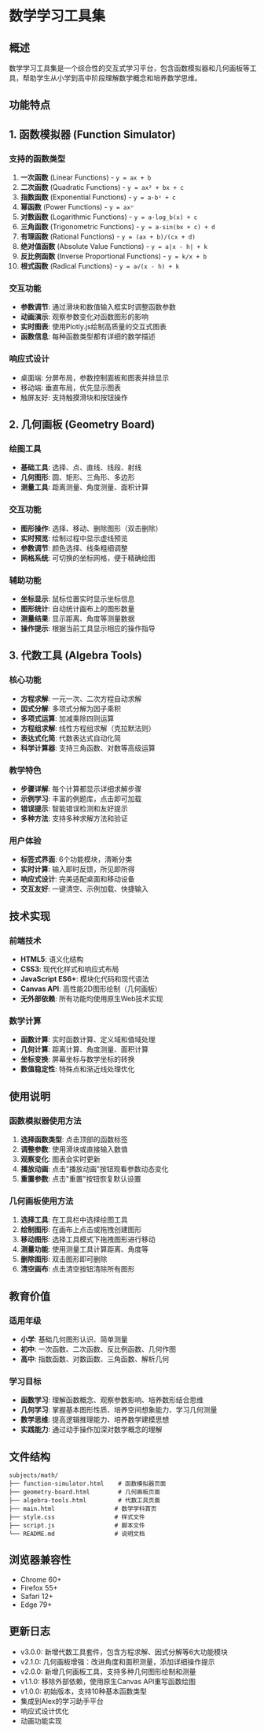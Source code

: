 # 数学学习工具集

## 概述
数学学习工具集是一个综合性的交互式学习平台，包含函数模拟器和几何画板等工具，帮助学生从小学到高中阶段理解数学概念和培养数学思维。

## 功能特点

## 1. 函数模拟器 (Function Simulator)

### 支持的函数类型
1. **一次函数** (Linear Functions) - `y = ax + b`
2. **二次函数** (Quadratic Functions) - `y = ax² + bx + c`
3. **指数函数** (Exponential Functions) - `y = a·bˣ + c`
4. **幂函数** (Power Functions) - `y = axⁿ`
5. **对数函数** (Logarithmic Functions) - `y = a·log_b(x) + c`
6. **三角函数** (Trigonometric Functions) - `y = a·sin(bx + c) + d`
7. **有理函数** (Rational Functions) - `y = (ax + b)/(cx + d)`
8. **绝对值函数** (Absolute Value Functions) - `y = a|x - h| + k`
9. **反比例函数** (Inverse Proportional Functions) - `y = k/x + b`
10. **根式函数** (Radical Functions) - `y = a√(x - h) + k`

### 交互功能
- **参数调节**: 通过滑块和数值输入框实时调整函数参数
- **动画演示**: 观察参数变化对函数图形的影响
- **实时图表**: 使用Plotly.js绘制高质量的交互式图表
- **函数信息**: 每种函数类型都有详细的数学描述

### 响应式设计
- 桌面端: 分屏布局，参数控制面板和图表并排显示
- 移动端: 垂直布局，优先显示图表
- 触屏友好: 支持触摸滑块和按钮操作

## 2. 几何画板 (Geometry Board)

### 绘图工具
- **基础工具**: 选择、点、直线、线段、射线
- **几何图形**: 圆、矩形、三角形、多边形
- **测量工具**: 距离测量、角度测量、面积计算

### 交互功能
- **图形操作**: 选择、移动、删除图形（双击删除）
- **实时预览**: 绘制过程中显示虚线预览
- **参数调节**: 颜色选择、线条粗细调整
- **网格系统**: 可切换的坐标网格，便于精确绘图

### 辅助功能
- **坐标显示**: 鼠标位置实时显示坐标信息
- **图形统计**: 自动统计画布上的图形数量
- **测量结果**: 显示距离、角度等测量数据
- **操作提示**: 根据当前工具显示相应的操作指导

## 3. 代数工具 (Algebra Tools)

### 核心功能
- **方程求解**: 一元一次、二次方程自动求解
- **因式分解**: 多项式分解为因子乘积
- **多项式运算**: 加减乘除四则运算
- **方程组求解**: 线性方程组求解（克拉默法则）
- **表达式化简**: 代数表达式自动化简
- **科学计算器**: 支持三角函数、对数等高级运算

### 教学特色
- **步骤详解**: 每个计算都显示详细求解步骤
- **示例学习**: 丰富的例题库，点击即可加载
- **错误提示**: 智能错误检测和友好提示
- **多种方法**: 支持多种求解方法和验证

### 用户体验
- **标签式界面**: 6个功能模块，清晰分类
- **实时计算**: 输入即时反馈，所见即所得
- **响应式设计**: 完美适配桌面和移动设备
- **交互友好**: 一键清空、示例加载、快捷输入

## 技术实现

### 前端技术
- **HTML5**: 语义化结构
- **CSS3**: 现代化样式和响应式布局
- **JavaScript ES6+**: 模块化代码和现代语法
- **Canvas API**: 高性能2D图形绘制（几何画板）
- **无外部依赖**: 所有功能均使用原生Web技术实现

### 数学计算
- **函数计算**: 实时函数计算、定义域和值域处理
- **几何计算**: 距离计算、角度测量、面积计算
- **坐标变换**: 屏幕坐标与数学坐标的转换
- **数值稳定性**: 特殊点和渐近线处理优化

## 使用说明

### 函数模拟器使用方法
1. **选择函数类型**: 点击顶部的函数标签
2. **调整参数**: 使用滑块或直接输入数值
3. **观察变化**: 图表会实时更新
4. **播放动画**: 点击"播放动画"按钮观看参数动态变化
5. **重置参数**: 点击"重置"按钮恢复默认设置

### 几何画板使用方法
1. **选择工具**: 在工具栏中选择绘图工具
2. **绘制图形**: 在画布上点击或拖拽创建图形
3. **移动图形**: 选择工具模式下拖拽图形进行移动
4. **测量功能**: 使用测量工具计算距离、角度等
5. **删除图形**: 双击图形即可删除
6. **清空画布**: 点击清空按钮清除所有图形

## 教育价值

### 适用年级
- **小学**: 基础几何图形认识、简单测量
- **初中**: 一次函数、二次函数、反比例函数、几何作图
- **高中**: 指数函数、对数函数、三角函数、解析几何

### 学习目标
- **函数学习**: 理解函数概念、观察参数影响、培养数形结合思维
- **几何学习**: 掌握基本图形性质、培养空间想象能力、学习几何测量
- **数学思维**: 提高逻辑推理能力、培养数学建模思想
- **实践能力**: 通过动手操作加深对数学概念的理解

## 文件结构
```
subjects/math/
├── function-simulator.html    # 函数模拟器页面
├── geometry-board.html        # 几何画板页面
├── algebra-tools.html         # 代数工具页面
├── main.html                 # 数学学科首页
├── style.css                 # 样式文件
├── script.js                 # 脚本文件
└── README.md                 # 说明文档
```

## 浏览器兼容性
- Chrome 60+
- Firefox 55+
- Safari 12+
- Edge 79+

## 更新日志
- v3.0.0: 新增代数工具套件，包含方程求解、因式分解等6大功能模块
- v2.1.0: 几何画板增强：改进角度和面积测量，添加详细操作提示
- v2.0.0: 新增几何画板工具，支持多种几何图形绘制和测量
- v1.1.0: 移除外部依赖，使用原生Canvas API重写函数绘图
- v1.0.0: 初始版本，支持10种基本函数类型
- 集成到Alex的学习助手平台
- 响应式设计优化
- 动画功能实现 